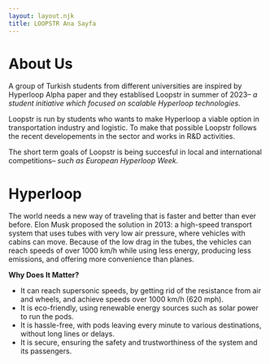```yaml
---
layout: layout.njk
title: LOOPSTR Ana Sayfa
---
```

# About Us

A group of Turkish students from different universities are inspired by Hyperloop Alpha paper and they establised Loopstr in summer of 2023– *a student initiative which focused on scalable Hyperloop technologies.*

Loopstr is run by students who wants to make Hyperloop a viable option in transportation industry and logistic. To make that possible Loopstr follows the recent developements in the sector and works in R&D activities.

The short term goals of Loopstr is being succesful in local and international competitions– *such as European Hyperloop Week.*

# Hyperloop

The world needs a new way of traveling that is faster and better than ever before. Elon Musk proposed the solution in 2013: a high-speed transport system that uses tubes with very low air pressure, where vehicles with cabins can move. Because of the low drag in the tubes, the vehicles can reach speeds of over 1000 km/h while using less energy, producing less emissions, and offering more convenience than planes.

****************************Why Does It Matter?****************************

- It can reach supersonic speeds,
by getting rid of the resistance from air and wheels, and achieve speeds over 1000 km/h (620 mph).
- It is eco-friendly,
using renewable energy sources such as solar power to run the pods.
- It is hassle-free,
with pods leaving every minute to various destinations, without long lines or delays.
- It is secure,
ensuring the safety and trustworthiness of the system and its passengers.
